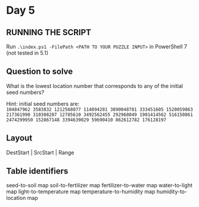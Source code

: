 # Day 5

## RUNNING THE SCRIPT
Run `.\index.ps1 -FilePath <PATH TO YOUR PUZZLE INPUT>` in PowerShell 7 (not tested in 5.1)

## Question to solve
What is the lowest location number that corresponds to any of the initial seed numbers?

Hint: initial seed numbers are:  
`104847962 3583832 1212568077 114894281 3890048781 333451605 1520059863 217361990 310308287 12785610 3492562455 292968049 1901414562 516150861 2474299950 152867148 3394639029 59690410 862612782 176128197`

## Layout
DestStart | SrcStart | Range

## Table identifiers
seed-to-soil map
soil-to-fertilizer map
fertilizer-to-water map
water-to-light map
light-to-temperature map
temperature-to-humidity map
humidity-to-location map